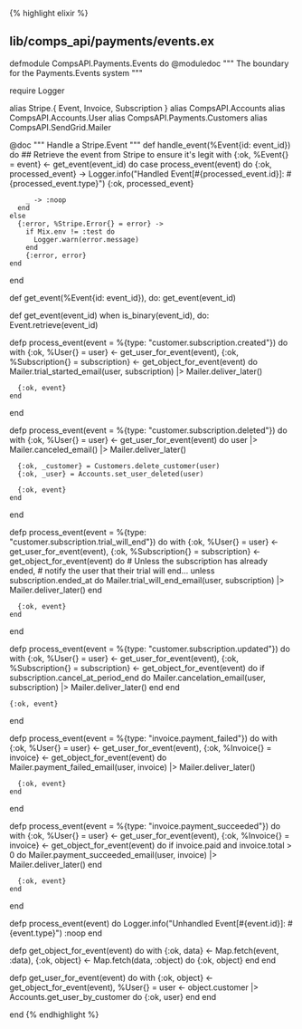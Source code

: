 {% highlight elixir %}
## lib/comps_api/payments/events.ex

defmodule CompsAPI.Payments.Events do
  @moduledoc """
  The boundary for the Payments.Events system
  """

  require Logger

  alias Stripe.{ Event, Invoice, Subscription }
  alias CompsAPI.Accounts
  alias CompsAPI.Accounts.User
  alias CompsAPI.Payments.Customers
  alias CompsAPI.SendGrid.Mailer

  @doc """
  Handle a Stripe.Event
  """
  def handle_event(%Event{id: event_id}) do
    ## Retrieve the event from Stripe to ensure it's legit
    with {:ok, %Event{} = event} <- get_event(event_id) do
      case process_event(event) do
        {:ok, processed_event} ->
          Logger.info("Handled Event[#{processed_event.id}]: #{processed_event.type}")
          {:ok, processed_event}

        _ -> :noop
      end
    else
      {:error, %Stripe.Error{} = error} ->
        if Mix.env != :test do
          Logger.warn(error.message)
        end
        {:error, error}
    end
  end

  def get_event(%Event{id: event_id}),
    do: get_event(event_id)

  def get_event(event_id) when is_binary(event_id),
    do: Event.retrieve(event_id)

  defp process_event(event = %{type: "customer.subscription.created"}) do
    with {:ok, %User{} = user} <- get_user_for_event(event),
         {:ok, %Subscription{} = subscription} <- get_object_for_event(event)
    do
      Mailer.trial_started_email(user, subscription)
      |> Mailer.deliver_later()

      {:ok, event}
    end
  end

  defp process_event(event = %{type: "customer.subscription.deleted"}) do
    with {:ok, %User{} = user} <- get_user_for_event(event) do
      user
      |> Mailer.canceled_email()
      |> Mailer.deliver_later()

      {:ok, _customer} = Customers.delete_customer(user)
      {:ok, _user} = Accounts.set_user_deleted(user)

      {:ok, event}
    end
  end

  defp process_event(event = %{type: "customer.subscription.trial_will_end"}) do
    with {:ok, %User{} = user} <- get_user_for_event(event),
         {:ok, %Subscription{} = subscription} <- get_object_for_event(event)
    do
      # Unless the subscription has already ended,
      # notify the user that their trial will end...
      unless subscription.ended_at do
        Mailer.trial_will_end_email(user, subscription)
        |> Mailer.deliver_later()
      end

      {:ok, event}
    end
  end

  defp process_event(event = %{type: "customer.subscription.updated"}) do
    with {:ok, %User{} = user} <- get_user_for_event(event),
         {:ok, %Subscription{} = subscription} <- get_object_for_event(event)
    do
      if subscription.cancel_at_period_end do
        Mailer.cancelation_email(user, subscription)
        |> Mailer.deliver_later()
      end
    end

    {:ok, event}
  end

  defp process_event(event = %{type: "invoice.payment_failed"}) do
    with {:ok, %User{} = user} <- get_user_for_event(event),
         {:ok, %Invoice{} = invoice} <- get_object_for_event(event)
    do
      Mailer.payment_failed_email(user, invoice)
      |> Mailer.deliver_later()

      {:ok, event}
    end
  end

  defp process_event(event = %{type: "invoice.payment_succeeded"}) do
    with {:ok, %User{} = user} <- get_user_for_event(event),
         {:ok, %Invoice{} = invoice} <- get_object_for_event(event)
    do
      if invoice.paid and invoice.total > 0 do
        Mailer.payment_succeeded_email(user, invoice)
        |> Mailer.deliver_later()
      end

      {:ok, event}
    end
  end

  defp process_event(event) do
    Logger.info("Unhandled Event[#{event.id}]: #{event.type}")
    :noop
  end

  defp get_object_for_event(event) do
    with {:ok, data} <- Map.fetch(event, :data),
         {:ok, object} <- Map.fetch(data, :object)
    do
      {:ok, object}
    end
  end

  defp get_user_for_event(event) do
    with {:ok, object}  <- get_object_for_event(event),
         %User{} = user <- object.customer
                           |> Accounts.get_user_by_customer
    do
      {:ok, user}
    end
  end

end
{% endhighlight %}
